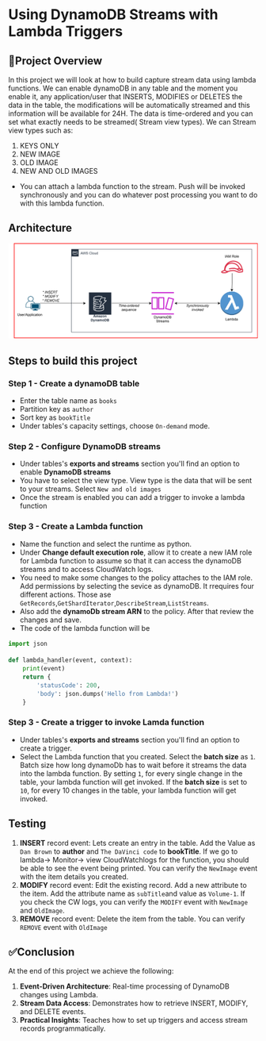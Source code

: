 # Using DynamoDB Streams with Lambda Triggers
## 📘Project Overview
In this project we will look at how to build capture stream data using lambda functions. We can enable dynamoDB in any table and the moment you enable it, any application/user that INSERTS, MODIFIES or DELETES the data in the table, the modifications will be automatically streamed and this information will be available for 24H. The data is time-ordered and you can set what exactly needs to be streamed( Stream view types). We can Stream view types such as:
  1. KEYS ONLY
  2. NEW IMAGE
  3. OLD IMAGE
  4. NEW AND OLD IMAGES
* You can attach a lambda function to the stream. Push will be invoked synchronously and you can do whatever post processing you want to do with this lambda function.
## Architecture
![Diagram explaining the architecture of this project](Images/Architecture-diagram.svg)
## Steps to build this project
### Step 1 - Create a dynamoDB table
* Enter the table name as `books`
* Partition key as `author`
* Sort key as `bookTitle`
* Under tables's capacity settings, choose `On-demand` mode.
### Step 2 - Configure DynamoDB streams
* Under tables's **exports and streams** section you'll find an option to enable **DynamoDB streams**
* You have to select the view type. View type is the data that will be sent to your streams. Select `New and old images`
* Once the stream is enabled you can add a trigger to invoke a lambda function
### Step 3 - Create a Lambda function
* Name the function and select the runtime as python.
* Under **Change default execution role**, allow it to create a new IAM role for Lambda function to assume so that it can access the dynamoDB streams and to access CloudWatch logs.
* You need to make some changes to the policy attaches to the IAM role. Add permissions by selecting the sevice as dynamoDB.
  It rrequires four different actions. Those ase `GetRecords`,`GetShardIterator`,`DescribeStream`,`ListStreams`.
* Also add the **dynamoDb stream ARN** to the policy. After that review the changes and save.
* The code of the lambda function will be
```python
import json

def lambda_handler(event, context):
    print(event)
    return {
        'statusCode': 200,
        'body': json.dumps('Hello from Lambda!')
    }
```
### Step 3 - Create a trigger to invoke Lamda function
* Under tables's **exports and streams** section you'll find an option to create a trigger.
* Select the Lambda function that you created. Select the **batch size** as `1`. Batch size how long dynamoDb has to wait before it streams the data into the lambda function. By setting `1`, for every single change in the table, your lambda function will get invoked. If the **batch size** is set to `10`, for every 10 changes in the table, your lambda function will get invoked.
## Testing
1. **INSERT** record event: Lets create an entry in the table. Add the Value as `Dan Brown` to **author** and `The DaVinci code` to **bookTitle**.
   If we go to lambda-> Monitor-> view CloudWatchlogs for the function, you should be able to see the event being printed.
   You can verify the `NewImage` event with the item details you created.
2. **MODIFY** record event: Edit the existing record. Add a new attribute to the item. Add the attribute name as `subTitle`and value as `Volume-1`.
   If you check the CW logs, you can verify the `MODIFY` event with `NewImage` and `OldImage`.
3. **REMOVE** record event: Delete the item from the table. You can verify `REMOVE` event with `OldImage`
## ✅Conclusion
At the end of this project we achieve the following:
   1. **Event-Driven Architecture**: Real-time processing of DynamoDB changes using Lambda.
   2. **Stream Data Access**: Demonstrates how to retrieve INSERT, MODIFY, and DELETE events.
   3. **Practical Insights**: Teaches how to set up triggers and access stream records programmatically.
